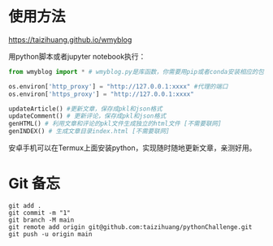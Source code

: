 # 使用方法

https://taizihuang.github.io/wmyblog

用python脚本或者jupyter notebook执行：

```python
from wmyblog import * # wmyblog.py是库函数，你需要用pip或者conda安装相应的包

os.environ['http_proxy'] = "http://127.0.0.1:xxxx" #代理的端口
os.environ['https_proxy'] = "http://127.0.0.1:xxxx"

updateArticle() #更新文章，保存成pkl和json格式
updateComment() # 更新评论，保存成pkl和json格式
genHTML() # 利用文章和评论的pkl文件生成独立的html文件 [不需要联网]
genINDEX() # 生成文章目录index.html [不需要联网]
```

安卓手机可以在Termux上面安装python，实现随时随地更新文章，亲测好用。



# Git 备忘

```
git add .
git commit -m "1"
git branch -M main
git remote add origin git@github.com:taizihuang/pythonChallenge.git
git push -u origin main
```
